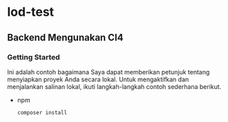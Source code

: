 # lod-test

## Backend Mengunakan CI4
### Getting Started
Ini adalah contoh bagaimana Saya dapat memberikan petunjuk tentang menyiapkan proyek Anda secara lokal.
Untuk mengaktifkan dan menjalankan salinan lokal, ikuti langkah-langkah contoh sederhana berikut.
* npm
  ```sh
  composer install
  ```
